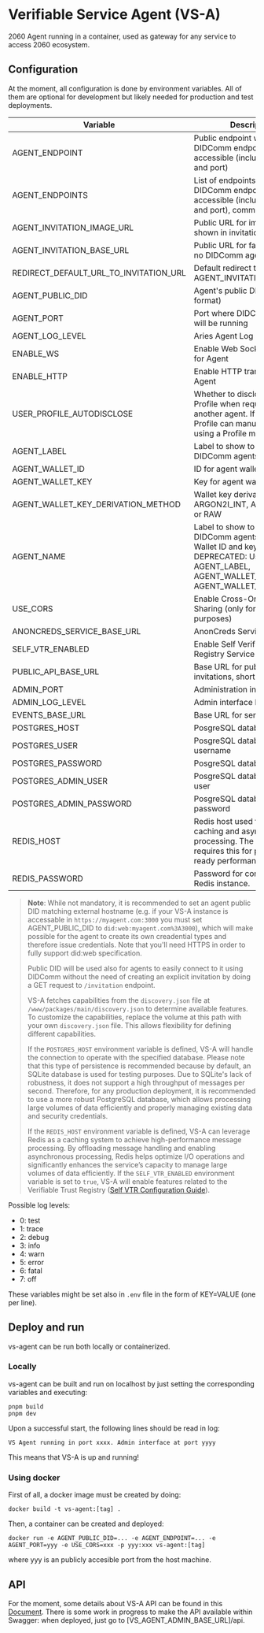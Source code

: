 # Verifiable Service Agent (VS-A)

2060 Agent running in a container, used as gateway for any service to access 2060 ecosystem.

## Configuration

At the moment, all configuration is done by environment variables. All of them are optional for development
but likely needed for production and test deployments.

| Variable                   | Description                                                                                                       | Default value         |
| -------------------------- | ----------------------------------------------------------------------------------------------------------------- | --------------------- |
| AGENT_ENDPOINT             | Public endpoint where agent DIDComm endpoints will be accessible (including protocol and port)                    | ws://localhost:3001   |
| AGENT_ENDPOINTS            | List of endpoints where agent DIDComm endpoints will be accessible (including protocol and port), comma separated | ws://localhost:3001   |
| AGENT_INVITATION_IMAGE_URL | Public URL for image to be shown in invitations                                                                   | none                  |
| AGENT_INVITATION_BASE_URL  | Public URL for fallback when no DIDComm agent is found                                                            | https://hologram.zone/     |
| REDIRECT_DEFAULT_URL_TO_INVITATION_URL  | Default redirect to AGENT_INVITATION_BASE_URL                                                             | https://hologram.zone/     |
| AGENT_PUBLIC_DID           | Agent's public DID (in did:web format)                                                                            | none                  |
| AGENT_PORT                 | Port where DIDComm agent will be running                                                                          | 3001                  |
| AGENT_LOG_LEVEL            | Aries Agent Log level                                                                                             | 4 (warn)              |
| ENABLE_WS                  | Enable Web Socket transport for Agent                                                                             | true                  |
| ENABLE_HTTP                | Enable HTTP transport for Agent                                                                                   | true                  |
| USER_PROFILE_AUTODISCLOSE | Whether to disclose User Profile when requested by another agent. If not set, User Profile can manually be sent by using a Profile message | false                  |
| AGENT_LABEL                 | Label to show to other DIDComm agents                                                                             | Test VS Agent    |
| AGENT_WALLET_ID                 | ID for agent wallet                                                                             | test-vs-agent    |
| AGENT_WALLET_KEY                 | Key for agent wallet                                                                             | test-vs-agent    |
| AGENT_WALLET_KEY_DERIVATION_METHOD | Wallet key derivation method: ARGON2I_INT, ARGON2_MOD or RAW | ARGON2I_MOD |
| AGENT_NAME                 | Label to show to other DIDComm agents. Also used as Wallet ID and key. DEPRECATED: Use AGENT_LABEL, AGENT_WALLET_ID and AGENT_WALLET_KEY instead                                                                             | Test VS Agent    |
| USE_CORS                   | Enable Cross-Origin Resource Sharing (only for development purposes)                                              | false                 |
| ANONCREDS_SERVICE_BASE_URL | AnonCreds Service base URL                                                                                        | none                  |
| SELF_VTR_ENABLED | Enable Self Verifiable Trust Registry Service (test only)                              | false                  |
| PUBLIC_API_BASE_URL            | Base URL for public API (e.g. invitations, short URLs)                                                            | http://localhost:3001 |
| ADMIN_PORT                 | Administration interface port                                                                                     | 3000                  |
| ADMIN_LOG_LEVEL            | Admin interface Log level                                                                                         | 2 (debug)             |
| EVENTS_BASE_URL            | Base URL for sending events                                                                                       | http://localhost:5000 |
| POSTGRES_HOST             | PosgreSQL database host                                                                                             | None (use SQLite)               |
| POSTGRES_USER             | PosgreSQL database username                                                                                         | None                            |
| POSTGRES_PASSWORD         | PosgreSQL database password                                                                                         | None                            |
| POSTGRES_ADMIN_USER       | PosgreSQL database admin user                                                                                       | None                            |
| POSTGRES_ADMIN_PASSWORD   | PosgreSQL database admin password                                                                                   | None                            |
| REDIS_HOST       | Redis host used for message caching and asynchronous processing. The system requires this for production-ready performance.                                                                                       | None                            |
| REDIS_PASSWORD   | Password for connecting to the Redis instance.                                                                                   | None                            |


> **Note**: While not mandatory, it is recommended to set an agent public DID matching external hostname (e.g. if your VS-A instance is accessable in `https://myagent.com:3000` you must set AGENT_PUBLIC_DID to `did:web:myagent.com%3A3000`), which will make possible for the agent to create its own creadential types and therefore issue credentials. Note that you'll need HTTPS in order to fully support did:web specification.
>
> Public DID will be used also for agents to easily connect to it using DIDComm without the need of creating an explicit invitation by doing a GET request to `/invitation` endpoint.
>
> VS-A fetches capabilities from the `discovery.json` file at `/www/packages/main/discovery.json` to determine available features. To customize the capabilities, replace the volume at this path with your own `discovery.json` file. This allows flexibility for defining different capabilities.
>
> If the `POSTGRES_HOST` environment variable is defined, VS-A will handle the connection to operate with the specified database. Please note that this type of persistence is recommended because by default, an SQLite database is used for testing purposes. Due to SQLite's lack of robustness, it does not support a high throughput of messages per second. Therefore, for any production deployment, it is recommended to use a more robust PostgreSQL database, which allows processing large volumes of data efficiently and properly managing existing data and security credentials.  
>
> If the `REDIS_HOST` environment variable is defined, VS-A can leverage Redis as a caching system to achieve high-performance message processing. By offloading message handling and enabling asynchronous processing, Redis helps optimize I/O operations and significantly enhances the service’s capacity to manage large volumes of data efficiently.
> If the `SELF_VTR_ENABLED` environment variable is set to `true`, VS-A will enable features related to the Verifiable Trust Registry ([Self VTR Configuration Guide](./doc/self-vtr-routes.md)).

Possible log levels:

- 0: test
- 1: trace
- 2: debug
- 3: info
- 4: warn
- 5: error
- 6: fatal
- 7: off

These variables might be set also in `.env` file in the form of KEY=VALUE (one per line).

## Deploy and run

vs-agent can be run both locally or containerized.

### Locally

vs-agent can be built and run on localhost by just setting the corresponding variables and executing:

```
pnpm build
pnpm dev
```

Upon a successful start, the following lines should be read in log:

```
VS Agent running in port xxxx. Admin interface at port yyyy
```

This means that VS-A is up and running!

### Using docker

First of all, a docker image must be created by doing:

```
docker build -t vs-agent:[tag] .
```

Then, a container can be created and deployed:

```
docker run -e AGENT_PUBLIC_DID=... -e AGENT_ENDPOINT=... -e AGENT_PORT=yyy -e USE_CORS=xxx -p yyy:xxx vs-agent:[tag]
```

where yyy is an publicly accesible port from the host machine.

## API

For the moment, some details about VS-A API can be found in this [Document](./doc/vs-agent-api.md). There is some work in progress to make the API available within Swagger: when deployed, just go to [VS_AGENT_ADMIN_BASE_URL]/api.